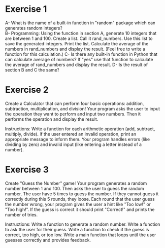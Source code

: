 # Exercise 1 

A- What is the name of a built-in function in "random" package which can generates random integers?  
B- Programming:
   Using the function in section A, generate 10 integers that are between 1 and 100.
   Create a list. Call it rand_numbers. Use this list to save the generated integers. Print the list.
   Calculate the average of the numbers in rand_numbers and display the result. (Feel free to write a function for this calculation.)
C- Is there any built-in function in Python that can calculate average of numbers?
   If "yes" use that function to calculate the average of rand_numbers and display the result.
D- Is the result of section B and C the same?

# Exercise 2 

Create a Calculator that can perform four basic operations: addition, subtraction, multiplication, and division!
Your program asks the user to input the operation they want to perform and input two numbers.
Then it performs the operation and display the result.

Instructions:
Write a function for each arithmetic operation (add, subtract, multiply, divide).
If the user entered an invalid operation, print an appropriate message to inform them.
Your program handles errors (like dividing by zero) and invalid input (like entering a letter instead of a number).

# Exercise 3 

Create "Guess the Number" game!
Your program generates a random number between 1 and 100. Then asks the user to guess the random number.
The user have 5 times to guess the number. If they cannot guess it correctly during this 5 rounds, they loose.
Each round that the user guess the number wrong, your program gives the user a hint like "Too low!" or "Too high!".
If the guess is correct it should print "Correct!" and prints the number of tries.

Instructions:
Write a function to generate a random number.
Write a function to ask the user for their guess.
Write a function to check if the guess is correct, too high, or too low.
Write a main function that loops until the user guesses correctly and provides feedback.
